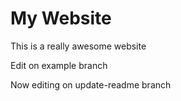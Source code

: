 # My Website

This is a really awesome website

Edit on example branch

Now editing on update-readme branch 
